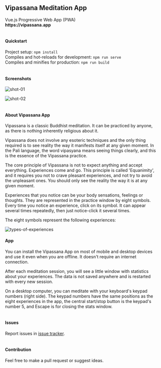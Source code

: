 ## Vipassana Meditation App

Vue.js Progressive Web App (PWA)
<br>
__https://vipassana.app__
<br>
<br>

#### Quickstart

Project setup: `npm install`
<br>
Compiles and hot-reloads for development: `npm run serve`
<br>
Compiles and minifies for production: `npm run build`
<br>
<br>

#### Screenshots

![shot-01](https://vipassana.app/img/github-01.png)

![shot-02](https://vipassana.app/img/github-02.png)
<br>
<br>

#### About Vipassana App

Vipassana is a classic Buddhist meditation. It can be practiced by anyone, as there is nothing inherently religious about it.

Vipassana does not involve any esoteric techniques and the only thing required is to see reality the way it manifests itself at any given moment. In the Pali language, the word vipasyana means seeing things clearly, and this is the essence of the Vipassana practice.

The core principle of Vipassana is not to expect anything and accept everything. Experiences come and go. This principle is called 'Equanimity', and it requires you not to crave pleasant experiences, and not try to avoid the unpleasant ones. You should only see the reality the way it is at any given moment.

Experiences that you notice can be your body sensations, feelings or thoughts. They are represented in the practice window by eight symbols. Every time you notice an experience, click on its symbol. It can appear several times repeatedly, then just notice-click it several times.

The eight symbols represent the following experiences:

![types-of-experiences](https://vipassana.app/img/github-03.png)

#### App

You can install the Vipassana App on most of mobile and desktop devices and use it even when you are offline. It doesn't require an internet connection.

After each meditation session, you will see a little window with statistics about your experiences. The data is not saved anywhere and is restarted with every new session.

On a desktop computer, you can meditate with your keyboard's keypad numbers (right side). The keypad numbers have the same positions as the eight experiences in the app, the central start/stop button is the keypad's number 5, and Escape is for closing the stats window.
<br>
<br>

#### Issues

Report issues in [issue tracker](https://github.com/giekaton/vipassana-app/issues).
<br>
<br>

#### Contribution

Feel free to make a pull request or suggest ideas.
<br>
<br>
